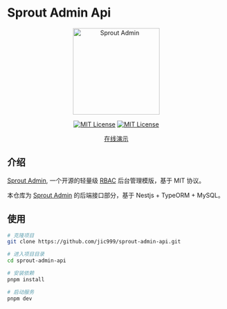 # Sprout Admin Api

<p align="center">
  <a href="https://github.com/jic999/sprout-admin-api">
    <img alt="Sprout Admin" width="200" src="https://cdn.jsdelivr.net/gh/jic999/images/blog/favicon.svg">
  </a>
</p>
<p align="center">
  <a href="./LICENSE"><img alt="MIT License" src="https://badgen.net/github/license/jic999/sprout-admin-api"/></a>
  <a href="https://github.com/antfu/eslint-config"><img alt="MIT License" src="https://antfu.me/badge-code-style.svg"/></a>
</p>
<p align="center">
  <a href="http://8.134.163.96:2023/">在线演示</a>
</p>

## 介绍

[Sprout Admin](https://github.com/jic999/sprout-admin), 一个开源的轻量级 [RBAC](https://en.wikipedia.org/wiki/Role-based_access_control) 后台管理模版，基于 MIT 协议。

本仓库为 [Sprout Admin](https://github.com/jic999/sprout-admin) 的后端接口部分，基于 Nestjs + TypeORM + MySQL。

## 使用

```bash
# 克隆项目
git clone https://github.com/jic999/sprout-admin-api.git

# 进入项目目录
cd sprout-admin-api

# 安装依赖
pnpm install

# 启动服务
pnpm dev
```